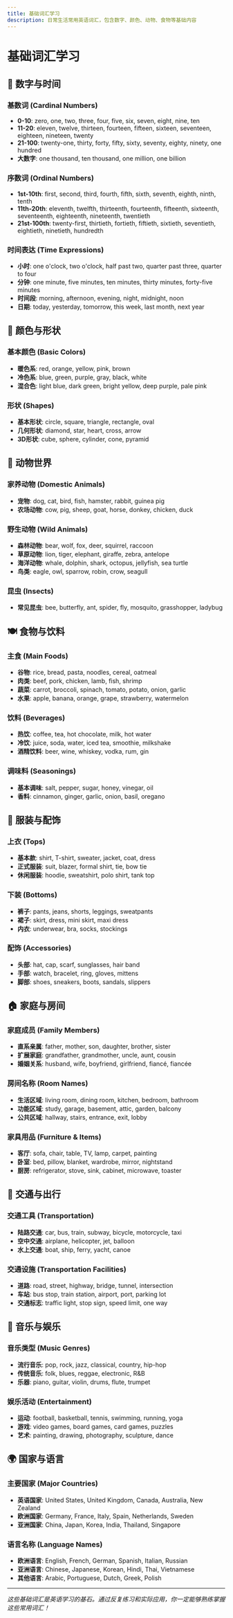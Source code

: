 ```yaml
---
title: 基础词汇学习
description: 日常生活常用英语词汇，包含数字、颜色、动物、食物等基础内容
---
```


# 基础词汇学习

## 🔢 数字与时间

### 基数词 (Cardinal Numbers)
- **0-10**: zero, one, two, three, four, five, six, seven, eight, nine, ten
- **11-20**: eleven, twelve, thirteen, fourteen, fifteen, sixteen, seventeen, eighteen, nineteen, twenty
- **21-100**: twenty-one, thirty, forty, fifty, sixty, seventy, eighty, ninety, one hundred
- **大数字**: one thousand, ten thousand, one million, one billion

### 序数词 (Ordinal Numbers)
- **1st-10th**: first, second, third, fourth, fifth, sixth, seventh, eighth, ninth, tenth
- **11th-20th**: eleventh, twelfth, thirteenth, fourteenth, fifteenth, sixteenth, seventeenth, eighteenth, nineteenth, twentieth
- **21st-100th**: twenty-first, thirtieth, fortieth, fiftieth, sixtieth, seventieth, eightieth, ninetieth, hundredth

### 时间表达 (Time Expressions)
- **小时**: one o'clock, two o'clock, half past two, quarter past three, quarter to four
- **分钟**: one minute, five minutes, ten minutes, thirty minutes, forty-five minutes
- **时间段**: morning, afternoon, evening, night, midnight, noon
- **日期**: today, yesterday, tomorrow, this week, last month, next year

## 🌈 颜色与形状

### 基本颜色 (Basic Colors)
- **暖色系**: red, orange, yellow, pink, brown
- **冷色系**: blue, green, purple, gray, black, white
- **混合色**: light blue, dark green, bright yellow, deep purple, pale pink

### 形状 (Shapes)
- **基本形状**: circle, square, triangle, rectangle, oval
- **几何形状**: diamond, star, heart, cross, arrow
- **3D形状**: cube, sphere, cylinder, cone, pyramid

## 🐾 动物世界

### 家养动物 (Domestic Animals)
- **宠物**: dog, cat, bird, fish, hamster, rabbit, guinea pig
- **农场动物**: cow, pig, sheep, goat, horse, donkey, chicken, duck

### 野生动物 (Wild Animals)
- **森林动物**: bear, wolf, fox, deer, squirrel, raccoon
- **草原动物**: lion, tiger, elephant, giraffe, zebra, antelope
- **海洋动物**: whale, dolphin, shark, octopus, jellyfish, sea turtle
- **鸟类**: eagle, owl, sparrow, robin, crow, seagull

### 昆虫 (Insects)
- **常见昆虫**: bee, butterfly, ant, spider, fly, mosquito, grasshopper, ladybug

## 🍽️ 食物与饮料

### 主食 (Main Foods)
- **谷物**: rice, bread, pasta, noodles, cereal, oatmeal
- **肉类**: beef, pork, chicken, lamb, fish, shrimp
- **蔬菜**: carrot, broccoli, spinach, tomato, potato, onion, garlic
- **水果**: apple, banana, orange, grape, strawberry, watermelon

### 饮料 (Beverages)
- **热饮**: coffee, tea, hot chocolate, milk, hot water
- **冷饮**: juice, soda, water, iced tea, smoothie, milkshake
- **酒精饮料**: beer, wine, whiskey, vodka, rum, gin

### 调味料 (Seasonings)
- **基本调味**: salt, pepper, sugar, honey, vinegar, oil
- **香料**: cinnamon, ginger, garlic, onion, basil, oregano

## 👕 服装与配饰

### 上衣 (Tops)
- **基本款**: shirt, T-shirt, sweater, jacket, coat, dress
- **正式服装**: suit, blazer, formal shirt, tie, bow tie
- **休闲服装**: hoodie, sweatshirt, polo shirt, tank top

### 下装 (Bottoms)
- **裤子**: pants, jeans, shorts, leggings, sweatpants
- **裙子**: skirt, dress, mini skirt, maxi dress
- **内衣**: underwear, bra, socks, stockings

### 配饰 (Accessories)
- **头部**: hat, cap, scarf, sunglasses, hair band
- **手部**: watch, bracelet, ring, gloves, mittens
- **脚部**: shoes, sneakers, boots, sandals, slippers

## 🏠 家庭与房间

### 家庭成员 (Family Members)
- **直系亲属**: father, mother, son, daughter, brother, sister
- **扩展家庭**: grandfather, grandmother, uncle, aunt, cousin
- **婚姻关系**: husband, wife, boyfriend, girlfriend, fiancé, fiancée

### 房间名称 (Room Names)
- **生活区域**: living room, dining room, kitchen, bedroom, bathroom
- **功能区域**: study, garage, basement, attic, garden, balcony
- **公共区域**: hallway, stairs, entrance, exit, lobby

### 家具用品 (Furniture & Items)
- **客厅**: sofa, chair, table, TV, lamp, carpet, painting
- **卧室**: bed, pillow, blanket, wardrobe, mirror, nightstand
- **厨房**: refrigerator, stove, sink, cabinet, microwave, toaster

## 🚗 交通与出行

### 交通工具 (Transportation)
- **陆路交通**: car, bus, train, subway, bicycle, motorcycle, taxi
- **空中交通**: airplane, helicopter, jet, balloon
- **水上交通**: boat, ship, ferry, yacht, canoe

### 交通设施 (Transportation Facilities)
- **道路**: road, street, highway, bridge, tunnel, intersection
- **车站**: bus stop, train station, airport, port, parking lot
- **交通标志**: traffic light, stop sign, speed limit, one way

## 🎵 音乐与娱乐

### 音乐类型 (Music Genres)
- **流行音乐**: pop, rock, jazz, classical, country, hip-hop
- **传统音乐**: folk, blues, reggae, electronic, R&B
- **乐器**: piano, guitar, violin, drums, flute, trumpet

### 娱乐活动 (Entertainment)
- **运动**: football, basketball, tennis, swimming, running, yoga
- **游戏**: video games, board games, card games, puzzles
- **艺术**: painting, drawing, photography, sculpture, dance

## 🌍 国家与语言

### 主要国家 (Major Countries)
- **英语国家**: United States, United Kingdom, Canada, Australia, New Zealand
- **欧洲国家**: Germany, France, Italy, Spain, Netherlands, Sweden
- **亚洲国家**: China, Japan, Korea, India, Thailand, Singapore

### 语言名称 (Language Names)
- **欧洲语言**: English, French, German, Spanish, Italian, Russian
- **亚洲语言**: Chinese, Japanese, Korean, Hindi, Thai, Vietnamese
- **其他语言**: Arabic, Portuguese, Dutch, Greek, Polish

---

*这些基础词汇是英语学习的基石。通过反复练习和实际应用，你一定能够熟练掌握这些常用词汇！*
